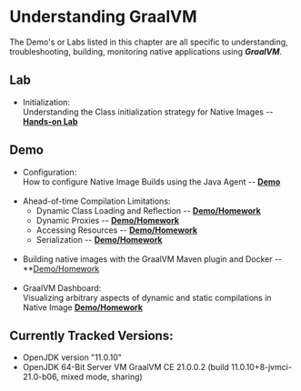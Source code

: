 # Understanding GraalVM

The Demo's or Labs listed in this chapter are all specific to understanding, troubleshooting, building, monitoring 
native applications using _**GraalVM**_.

## Lab

* Initialization: <br>Understanding the Class initialization strategy for Native Images -- **[Hands-on Lab](class-initialization/README.md)**

## Demo

* Configuration: <br>How to configure Native Image Builds using the Java Agent -- **[Demo](assisted-configuration/README.md)**
<br><br>
* Ahead-of-time Compilation Limitations:
    * Dynamic Class Loading and Reflection -- **[Demo/Homework](reflection/README.md)**
    * Dynamic Proxies -- **[Demo/Homework](dynamic-proxy/README.md)**
    * Accessing Resources -- **[Demo/Homework](accesing-resources/README.md)**
    * Serialization -- **[Demo/Homework](serialization/README.md)**
<br><br>
* Building native images with the GraalVM Maven plugin and Docker -- **[Demo/Homework](hello-workshop/README.md)
  <br><br>
* GraalVM Dashboard: <br>Visualizing arbitrary aspects of dynamic and static compilations in Native Image **[Demo/Homework](multithreading-demo/README.md)**

## Currently Tracked Versions:
* OpenJDK version "11.0.10"
* OpenJDK 64-Bit Server VM GraalVM CE 21.0.0.2 (build 11.0.10+8-jvmci-21.0-b06, mixed mode, sharing)
